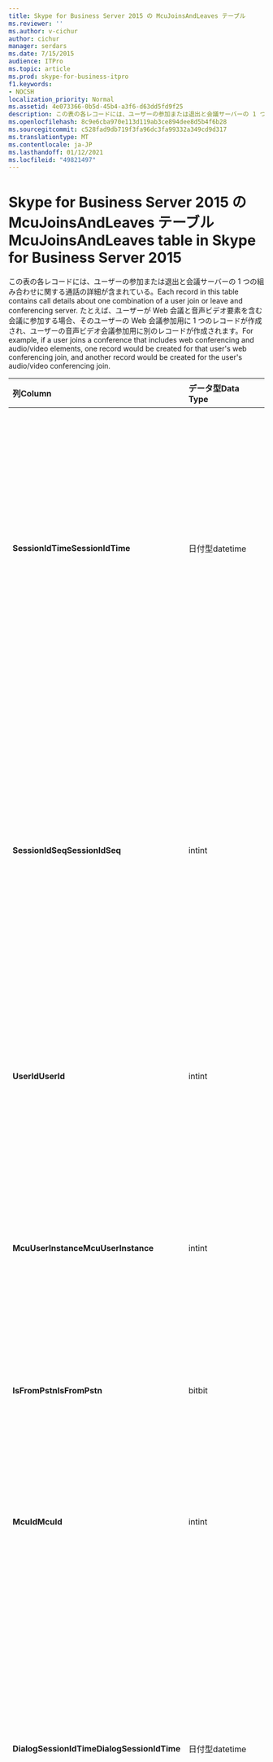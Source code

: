 ```yaml
---
title: Skype for Business Server 2015 の McuJoinsAndLeaves テーブル
ms.reviewer: ''
ms.author: v-cichur
author: cichur
manager: serdars
ms.date: 7/15/2015
audience: ITPro
ms.topic: article
ms.prod: skype-for-business-itpro
f1.keywords:
- NOCSH
localization_priority: Normal
ms.assetid: 4e073366-0b5d-45b4-a3f6-d63dd5fd9f25
description: この表の各レコードには、ユーザーの参加または退出と会議サーバーの 1 つの組み合わせに関する通話の詳細が含まれている。 たとえば、ユーザーが Web 会議と音声ビデオ要素を含む会議に参加すると、そのユーザーの Web 会議参加用に 1 つのレコードが作成され、ユーザーの音声ビデオ会議参加用に別のレコードが作成されます。
ms.openlocfilehash: 8c9e6cba970e113d119ab3ce894dee8d5b4f6b28
ms.sourcegitcommit: c528fad9db719f3fa96dc3fa99332a349cd9d317
ms.translationtype: MT
ms.contentlocale: ja-JP
ms.lasthandoff: 01/12/2021
ms.locfileid: "49821497"
---
```

# <a name="mcujoinsandleaves-table-in-skype-for-business-server-2015"></a><span data-ttu-id="d7beb-104">Skype for Business Server 2015 の McuJoinsAndLeaves テーブル</span><span class="sxs-lookup"><span data-stu-id="d7beb-104">McuJoinsAndLeaves table in Skype for Business Server 2015</span></span>
 
<span data-ttu-id="d7beb-105">この表の各レコードには、ユーザーの参加または退出と会議サーバーの 1 つの組み合わせに関する通話の詳細が含まれている。</span><span class="sxs-lookup"><span data-stu-id="d7beb-105">Each record in this table contains call details about one combination of a user join or leave and conferencing server.</span></span> <span data-ttu-id="d7beb-106">たとえば、ユーザーが Web 会議と音声ビデオ要素を含む会議に参加する場合、そのユーザーの Web 会議参加用に 1 つのレコードが作成され、ユーザーの音声ビデオ会議参加用に別のレコードが作成されます。</span><span class="sxs-lookup"><span data-stu-id="d7beb-106">For example, if a user joins a conference that includes web conferencing and audio/video elements, one record would be created for that user's web conferencing join, and another record would be created for the user's audio/video conferencing join.</span></span>
  
|<span data-ttu-id="d7beb-107">**列**</span><span class="sxs-lookup"><span data-stu-id="d7beb-107">**Column**</span></span>|<span data-ttu-id="d7beb-108">**データ型**</span><span class="sxs-lookup"><span data-stu-id="d7beb-108">**Data Type**</span></span>|<span data-ttu-id="d7beb-109">**キー/インデックス**</span><span class="sxs-lookup"><span data-stu-id="d7beb-109">**Key/Index**</span></span>|<span data-ttu-id="d7beb-110">**詳細**</span><span class="sxs-lookup"><span data-stu-id="d7beb-110">**Details**</span></span>|
|:-----|:-----|:-----|:-----|
|<span data-ttu-id="d7beb-111">**SessionIdTime**</span><span class="sxs-lookup"><span data-stu-id="d7beb-111">**SessionIdTime**</span></span> <br/> |<span data-ttu-id="d7beb-112">日付型</span><span class="sxs-lookup"><span data-stu-id="d7beb-112">datetime</span></span>  <br/> |<span data-ttu-id="d7beb-113">主/プライマリ、外部</span><span class="sxs-lookup"><span data-stu-id="d7beb-113">Primary, Foreign</span></span>  <br/> |<span data-ttu-id="d7beb-114">会議インスタンスの時間。</span><span class="sxs-lookup"><span data-stu-id="d7beb-114">Time of conference instance.</span></span> <span data-ttu-id="d7beb-115">**SessionIdSeq と組み合わせて使用し**、会議インスタンスを一意に識別します。</span><span class="sxs-lookup"><span data-stu-id="d7beb-115">Used in conjunction with **SessionIdSeq** to uniquely identify a conference instance.</span></span> <span data-ttu-id="d7beb-116">詳細については [、Skype for Business Server 2015](conferences.md) の電話会議の表を参照してください。</span><span class="sxs-lookup"><span data-stu-id="d7beb-116">See the [Conferences table in Skype for Business Server 2015](conferences.md) for more information.</span></span> <br/> |
|<span data-ttu-id="d7beb-117">**SessionIdSeq**</span><span class="sxs-lookup"><span data-stu-id="d7beb-117">**SessionIdSeq**</span></span> <br/> |<span data-ttu-id="d7beb-118">int</span><span class="sxs-lookup"><span data-stu-id="d7beb-118">int</span></span>  <br/> |<span data-ttu-id="d7beb-119">主/プライマリ、外部</span><span class="sxs-lookup"><span data-stu-id="d7beb-119">Primary, Foreign</span></span>  <br/> |<span data-ttu-id="d7beb-120">会議インスタンスを識別する ID 番号。</span><span class="sxs-lookup"><span data-stu-id="d7beb-120">ID number to identify the conference instance.</span></span> <span data-ttu-id="d7beb-121">**SessionIdTime と組み合わせて使用し**、会議インスタンスを一意に識別します。</span><span class="sxs-lookup"><span data-stu-id="d7beb-121">Used in conjunction with **SessionIdTime** to uniquely identify a conference instance.</span></span> <span data-ttu-id="d7beb-122">詳細については [、Skype for Business Server 2015](conferences.md) の電話会議の表を参照してください。</span><span class="sxs-lookup"><span data-stu-id="d7beb-122">See the [Conferences table in Skype for Business Server 2015](conferences.md) for more information.</span></span> <br/> |
|<span data-ttu-id="d7beb-123">**UserId**</span><span class="sxs-lookup"><span data-stu-id="d7beb-123">**UserId**</span></span> <br/> |<span data-ttu-id="d7beb-124">int</span><span class="sxs-lookup"><span data-stu-id="d7beb-124">int</span></span>  <br/> |<span data-ttu-id="d7beb-125">主/プライマリ、外部</span><span class="sxs-lookup"><span data-stu-id="d7beb-125">Primary, Foreign</span></span>  <br/> |<span data-ttu-id="d7beb-126">このユーザーを識別する一意の番号。</span><span class="sxs-lookup"><span data-stu-id="d7beb-126">Unique number identifying this user.</span></span> <span data-ttu-id="d7beb-127">詳細については [、Users の表](users.md) を参照してください。</span><span class="sxs-lookup"><span data-stu-id="d7beb-127">See the [Users table](users.md) for more information.</span></span> <br/> |
|<span data-ttu-id="d7beb-128">**McuUserInstance**</span><span class="sxs-lookup"><span data-stu-id="d7beb-128">**McuUserInstance**</span></span> <br/> |<span data-ttu-id="d7beb-129">int</span><span class="sxs-lookup"><span data-stu-id="d7beb-129">int</span></span>  <br/> |<span data-ttu-id="d7beb-130">Primary</span><span class="sxs-lookup"><span data-stu-id="d7beb-130">Primary</span></span>  <br/> |<span data-ttu-id="d7beb-131">ユーザーが複数のコンピューターまたはデバイスで同時にログオンしている場合、McuUserInstance はユーザーとデバイスの組み合わせを一意に識別します。</span><span class="sxs-lookup"><span data-stu-id="d7beb-131">If a user is logged on at multiple computers or devices at once, McuUserInstance uniquely identifies the user/device combination.</span></span>  <br/> |
|<span data-ttu-id="d7beb-132">**IsFromPstn**</span><span class="sxs-lookup"><span data-stu-id="d7beb-132">**IsFromPstn**</span></span> <br/> |<span data-ttu-id="d7beb-133">bit</span><span class="sxs-lookup"><span data-stu-id="d7beb-133">bit</span></span>  <br/> | <br/> |<span data-ttu-id="d7beb-134">ユーザーが PSTN から参加するかどうか。</span><span class="sxs-lookup"><span data-stu-id="d7beb-134">Whether the user is joining from a PSTN or not.</span></span>  <br/> |
|<span data-ttu-id="d7beb-135">**McuId**</span><span class="sxs-lookup"><span data-stu-id="d7beb-135">**McuId**</span></span> <br/> |<span data-ttu-id="d7beb-136">int</span><span class="sxs-lookup"><span data-stu-id="d7beb-136">int</span></span>  <br/> |<span data-ttu-id="d7beb-137">主/プライマリ、外部</span><span class="sxs-lookup"><span data-stu-id="d7beb-137">Primary, Foreign</span></span>  <br/> |<span data-ttu-id="d7beb-138">この会議サーバーを識別する一意の番号。</span><span class="sxs-lookup"><span data-stu-id="d7beb-138">Unique number identifying this conferencing server.</span></span> <span data-ttu-id="d7beb-139">詳細については [、Skype for Business Server 2015 の Mcus の表](mcus.md) を参照してください。</span><span class="sxs-lookup"><span data-stu-id="d7beb-139">See the [Mcus table in Skype for Business Server 2015](mcus.md) for more information.</span></span> <br/> |
|<span data-ttu-id="d7beb-140">**DialogSessionIdTime**</span><span class="sxs-lookup"><span data-stu-id="d7beb-140">**DialogSessionIdTime**</span></span> <br/> |<span data-ttu-id="d7beb-141">日付型</span><span class="sxs-lookup"><span data-stu-id="d7beb-141">datetime</span></span>  <br/> |<span data-ttu-id="d7beb-142">外部</span><span class="sxs-lookup"><span data-stu-id="d7beb-142">Foreign</span></span>  <br/> |<span data-ttu-id="d7beb-143">セッション要求の時刻。</span><span class="sxs-lookup"><span data-stu-id="d7beb-143">Time of session request.</span></span> <span data-ttu-id="d7beb-144">セッションを一意に識別するために **SessionIdSeq** と併用されます。</span><span class="sxs-lookup"><span data-stu-id="d7beb-144">Used in conjunction with **SessionIdSeq** to uniquely identify a session.</span></span> <span data-ttu-id="d7beb-145">詳細については [、Skype for Business Server 2015](dialogs.md) の Dialogs テーブルを参照してください。</span><span class="sxs-lookup"><span data-stu-id="d7beb-145">See the [Dialogs table in Skype for Business Server 2015](dialogs.md) for more information.</span></span> <br/> |
|<span data-ttu-id="d7beb-146">**DialogSessionIdSeq**</span><span class="sxs-lookup"><span data-stu-id="d7beb-146">**DialogSessionIdSeq**</span></span> <br/> |<span data-ttu-id="d7beb-147">int</span><span class="sxs-lookup"><span data-stu-id="d7beb-147">int</span></span>  <br/> |<span data-ttu-id="d7beb-148">外部</span><span class="sxs-lookup"><span data-stu-id="d7beb-148">Foreign</span></span>  <br/> |<span data-ttu-id="d7beb-149">セッションを識別するための ID 番号。</span><span class="sxs-lookup"><span data-stu-id="d7beb-149">ID number to identify the session.</span></span> <span data-ttu-id="d7beb-150">セッションを一意に識別するために **SessionIdTime** と併用されます。</span><span class="sxs-lookup"><span data-stu-id="d7beb-150">Used in conjunction with **SessionIdTime** to uniquely identify a session.</span></span> <span data-ttu-id="d7beb-151">詳細については [、Skype for Business Server 2015](dialogs.md) の Dialogs テーブルを参照してください。</span><span class="sxs-lookup"><span data-stu-id="d7beb-151">See the [Dialogs table in Skype for Business Server 2015](dialogs.md) for more information.</span></span> <br/> |
|<span data-ttu-id="d7beb-152">**UserJoinTime**</span><span class="sxs-lookup"><span data-stu-id="d7beb-152">**UserJoinTime**</span></span> <br/> |<span data-ttu-id="d7beb-153">日付型</span><span class="sxs-lookup"><span data-stu-id="d7beb-153">datetime</span></span>  <br/> | <br/> |<span data-ttu-id="d7beb-154">このユーザーがこの会議サーバーに参加した時刻。</span><span class="sxs-lookup"><span data-stu-id="d7beb-154">The time this user joins this conferencing server.</span></span>  <br/> |
|<span data-ttu-id="d7beb-155">**UserLeaveTime**</span><span class="sxs-lookup"><span data-stu-id="d7beb-155">**UserLeaveTime**</span></span> <br/> |<span data-ttu-id="d7beb-156">日付型</span><span class="sxs-lookup"><span data-stu-id="d7beb-156">datetime</span></span>  <br/> | <br/> |<span data-ttu-id="d7beb-157">このユーザーが会議サーバーを離れる時刻。</span><span class="sxs-lookup"><span data-stu-id="d7beb-157">The time this user leaves this conferencing server.</span></span>  <br/> |
|<span data-ttu-id="d7beb-158">**ClientVerId**</span><span class="sxs-lookup"><span data-stu-id="d7beb-158">**ClientVerId**</span></span> <br/> |<span data-ttu-id="d7beb-159">int</span><span class="sxs-lookup"><span data-stu-id="d7beb-159">int</span></span>  <br/> |<span data-ttu-id="d7beb-160">外部</span><span class="sxs-lookup"><span data-stu-id="d7beb-160">Foreign</span></span>  <br/> |<span data-ttu-id="d7beb-161">会議で使用するクライアント ソフトウェアのバージョン番号を指定する識別子。</span><span class="sxs-lookup"><span data-stu-id="d7beb-161">Identifier that specifies the version number of the client software use in the conference.</span></span> <span data-ttu-id="d7beb-162">詳細については [、Skype for Business Server 2015 の ClientVersions テーブル](clientversions.md) を参照してください。</span><span class="sxs-lookup"><span data-stu-id="d7beb-162">See the [ClientVersions table in Skype for Business Server 2015](clientversions.md) for more information.</span></span> <br/> <span data-ttu-id="d7beb-163">このフィールドは、Microsoft Lync Server 2013 で導入されました。</span><span class="sxs-lookup"><span data-stu-id="d7beb-163">This field was introduced in Microsoft Lync Server 2013.</span></span>  <br/> |
|<span data-ttu-id="d7beb-164">**LastModifiedTime**</span><span class="sxs-lookup"><span data-stu-id="d7beb-164">**LastModifiedTime**</span></span> <br/> |<span data-ttu-id="d7beb-165">Datetime</span><span class="sxs-lookup"><span data-stu-id="d7beb-165">Datetime</span></span>  <br/> ||<span data-ttu-id="d7beb-166">監視サービスの内部用テーブル。</span><span class="sxs-lookup"><span data-stu-id="d7beb-166">For internal use by the Monitoring service.</span></span>  <br/> <span data-ttu-id="d7beb-167">このフィールドは、Skype for Business Server 2015 で導入されました。</span><span class="sxs-lookup"><span data-stu-id="d7beb-167">This field was introduced in Skype for Business Server 2015.</span></span>  <br/> |
   

